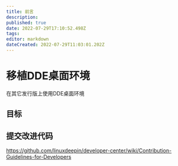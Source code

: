 ```yaml
---
title: 前言
description: 
published: true
date: 2022-07-29T17:10:52.498Z
tags: 
editor: markdown
dateCreated: 2022-07-29T11:03:01.202Z
---
```


# 移植DDE桌面环境
在其它发行版上使用DDE桌面环境

## 目标
## 提交改进代码

https://github.com/linuxdeepin/developer-center/wiki/Contribution-Guidelines-for-Developers